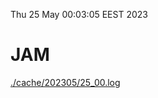 Thu 25 May 00:03:05 EEST 2023
# JAM
<a href='./cache/202305/25_00.log'>./cache/202305/25_00.log</a>
